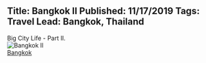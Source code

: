 Title: Bangkok II
Published: 11/17/2019
Tags: Travel
Lead: Bangkok, Thailand
---
Big City Life - Part II.  
![Bangkok II](https://lh3.googleusercontent.com/Lo2F7pmogkhz1QBzU2HqmNjdmDF7xkofS1VkmnVUpBfSSxnFzZNn6YG-XN3vG39rymqO96KTjoNZMOZZ-qMZ0EsT9RSNQv0MHCe7D8k5iekvyagfJXqUE4-kfvESNv5nCAyN2yCugs1VVsGprubhaWuOtdggRA6jBxYW41iEfFi16bdM6YTYLo633ncCkT9BmkrsXk7vVZeMSRIJUjcloY0T8UQvUgPbqHXkZaE3m2WTFLGHm-Ks-C-vKPAe8tts78wEY5F9SnX9ScDMTt00ooTpg2pZCZUGS12-2VPfZk1XOszV8lC6fDyA41Up613godFCPNdJrHKzf-z_H2PS-fF4G_xDhn35Fk4PkxrXxuaf6IlvZLPPeqyouxslZVkn6q7m8YJvIfqXPdpE53siSHejQmpPjFRb5O2IPGaDMMVxe3jXGbq4arvEYRCYfOdtLMF-HqiZOFnkL1K1Bd2nHiM8Fb_xTpkxWOX8nuETpVzTxsOBdAqo01bDLrUscF2PLFzta-EVMMy4jki9BdnXQ_Bl5FDYV31RrSMCwJIy8XrClIq-rIvgqplF9XZaDLHCKIfduNoV_LLVpxOEyJw8-EgRFc7Ah9X-gow4bH6TsbfWyAlX57mBJissDApNh814DnrtC-Td7DstZcIExSzgz-xxXrhRT7zJ_UjIyzo4VbeJAPQtTYvk4tw=s221-p-k-no)  
<a href="https://photos.app.goo.gl/JoLSUvMhHjwjArJv6" target="_blank">Bangkok</a>


